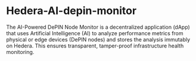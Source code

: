 # Hedera-AI-depin-monitor
The AI-Powered DePIN Node Monitor is a decentralized application (dApp) that uses Artificial Intelligence (AI) to analyze performance metrics from physical or edge devices (DePIN nodes) and stores the analysis immutably on Hedera.  This ensures transparent, tamper-proof infrastructure health monitoring.

